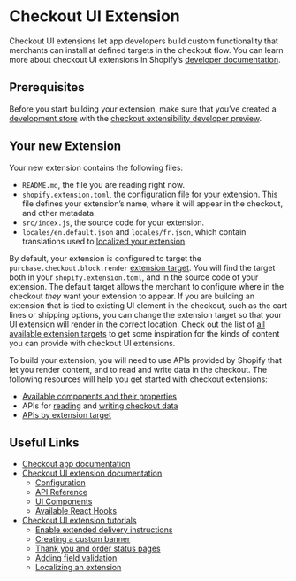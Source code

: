# Checkout UI Extension

Checkout UI extensions let app developers build custom functionality that merchants can install at defined targets in the checkout flow. You can learn more about checkout UI extensions in Shopify’s [developer documentation](https://shopify.dev/api/checkout-extensions/checkout).

## Prerequisites

Before you start building your extension, make sure that you’ve created a [development store](https://shopify.dev/docs/apps/tools/development-stores) with the [checkout extensibility developer preview](https://shopify.dev/docs/api/release-notes/developer-previews#previewing-new-features).

## Your new Extension

Your new extension contains the following files:

- `README.md`, the file you are reading right now.
- `shopify.extension.toml`, the configuration file for your extension. This file defines your extension’s name, where it will appear in the checkout, and other metadata.
- `src/index.js`, the source code for your extension.
- `locales/en.default.json` and `locales/fr.json`, which contain translations used to [localized your extension](https://shopify.dev/docs/apps/checkout/best-practices/localizing-ui-extensions).

By default, your extension is configured to target the `purchase.checkout.block.render` [extension target](https://shopify.dev/docs/api/checkout-ui-extensions/extension-targets-overview). You will find the target both in your `shopify.extension.toml`, and in the source code of your extension. The default target allows the merchant to configure where in the checkout *they* want your extension to appear. If you are building an extension that is tied to existing UI element in the checkout, such as the cart lines or shipping options, you can change the extension target so that your UI extension will render in the correct location. Check out the list of [all available extension targets](https://shopify.dev/docs/api/checkout-ui-extensions/extension-targets-overview) to get some inspiration for the kinds of content you can provide with checkout UI extensions.

To build your extension, you will need to use APIs provided by Shopify that let you render content, and to read and write data in the checkout. The following resources will help you get started with checkout extensions:

- [Available components and their properties](https://shopify.dev/docs/api/checkout-ui-extensions/unstable/components)
- APIs for [reading](https://shopify.dev/docs/api/checkout-ui-extensions/unstable/apis/standardapi) and [writing checkout data](https://shopify.dev/docs/api/checkout-ui-extensions/unstable/apis/checkoutapi)
- [APIs by extension target](https://shopify.dev/docs/api/checkout-ui-extensions/unstable/apis/extensiontargets)

## Useful Links

- [Checkout app documentation](https://shopify.dev/apps/checkout)
- [Checkout UI extension documentation](https://shopify.dev/api/checkout-extensions)
  - [Configuration](https://shopify.dev/docs/api/checkout-ui-extensions/configuration)
  - [API Reference](https://shopify.dev/docs/api/checkout-ui-extensions/apis)
  - [UI Components](https://shopify.dev/docs/api/checkout-ui-extensions/components)
  - [Available React Hooks](https://shopify.dev/docs/api/checkout-ui-extensions/react-hooks)
- [Checkout UI extension tutorials](https://shopify.dev/docs/apps/checkout)
  - [Enable extended delivery instructions](https://shopify.dev/apps/checkout/delivery-instructions)
  - [Creating a custom banner](https://shopify.dev/apps/checkout/custom-banners)
  - [Thank you and order status pages](https://shopify.dev/docs/apps/checkout/thank-you-order-status)
  - [Adding field validation](https://shopify.dev/apps/checkout/validation)
  - [Localizing an extension](https://shopify.dev/apps/checkout/localize-ui-extensions)
